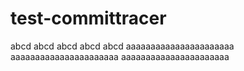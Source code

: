 # test-committracer
abcd abcd abcd abcd abcd
aaaaaaaaaaaaaaaaaaaaaa
aaaaaaaaaaaaaaaaaaaaaa
aaaaaaaaaaaaaaaaaaaaaa
